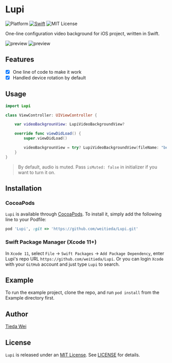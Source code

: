 # Lupi

![Platform](https://img.shields.io/badge/platforms-iOS-333333.svg)
[![Swift](https://img.shields.io/badge/Swift-5.0-orange.svg)](https://swift.org)
![MIT License](https://img.shields.io/badge/license-MIT-blue.svg)

One-line configuration video background for iOS project, written in Swift.

![preview](Asset/demo.gif)
![preview](Asset/demo_rotation.gif)

## Features

-   [x] One line of code to make it work
-   [x] Handled device rotation by default

## Usage

```swift
import Lupi

class ViewController: UIViewController {

    var videoBackgrounView: LupiVideoBackgroundView?

    override func viewDidLoad() {
        super.viewDidLoad()

        videoBackgrounView = try? LupiVideoBackgroundView(fileName: "beach", in: view)
    }
}
```

> By default, audio is muted. Pass `isMuted: false` in initializer if you want to turn it on.

## Installation

### CocoaPods

`Lupi` is available through [CocoaPods](https://cocoapods.org). To install
it, simply add the following line to your Podfile:

```ruby
pod 'Lupi', :git => 'https://github.com/weitieda/Lupi.git'
```

### Swift Package Manager (Xcode 11+)

In `Xcode 11`, select `File` -> `Swift Packages` -> `Add Package Dependency`, enter Lupi's repo URL `https://github.com/weitieda/Lupi`. Or you can login `Xcode` with your `GitHub` account and just type `Lupi` to search.

## Example

To run the example project, clone the repo, and run `pod install` from the Example directory first.

## Author

[Tieda Wei](https://tiedawei.com)

## License

`Lupi` is released under an [MIT License](https://opensource.org/licenses/MIT). See [LICENSE](LICENSE) for details.
